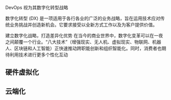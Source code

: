 DevOps 视为其数字化转型战略

数字化转型 (DX) 是一项适用于各行各业的广泛的业务战略，旨在运用技术应对传统业务挑战并创造新机会。它要求接受以全新方式工作以及为客户提供价值。


建立数字化战略，打造差异化优势
在当今的商业世界中，数字化变革可以在一夜之间颠覆一个行业。“八大技术”（增强现实、无人机、虚拟现实、物联网、机器人、区块链和人工智能）正快速推动跨职能创新和组织智能化。同时，消费者也期待利用技术进行更多个性化互动


## 硬件虚拟化 
## 云端化